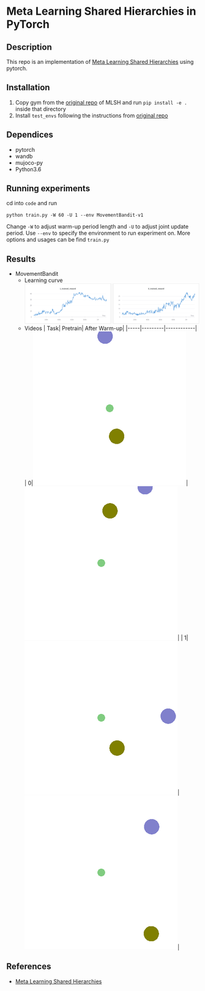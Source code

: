 # Meta Learning Shared Hierarchies in PyTorch

## Description

This repo is an implementation of [Meta Learning Shared Hierarchies](https://arxiv.org/abs/1710.09767) using pytorch.

## Installation

1. Copy gym from the [original repo](https://github.com/openai/mlsh) of MLSH and run `pip install -e .` inside that directory
2. Install `test_envs` following the instructions from [original repo](https://github.com/openai/mlsh)

## Dependices

- pytorch
- wandb
- mujoco-py
- Python3.6

## Running experiments

cd into `code` and run
```
python train.py -W 60 -U 1 --env MovementBandit-v1
```
Change `-W` to adjust warm-up period length and `-U` to adjust joint update period. Use `--env` to specify the environment to run experiment on. More options and usages can be find `train.py` 

## Results
- MovementBandit
  - Learning curve
    ![curve_on_MB.png](./assets/curve_on_MB.png)
  - Videos
    | Task| Pretrain| After Warm-up| 
    |-----|---------|------------|
    |    0|![](assets/pretrain-video-0.gif)|![](assets/after-warmup-video-0.gif)|
    |    1|![](assets/pretrain-video-1.gif)|![](assets/after-warmup-video-1.gif)|


## References
- [Meta Learning Shared Hierarchies](https://arxiv.org/abs/1710.09767)